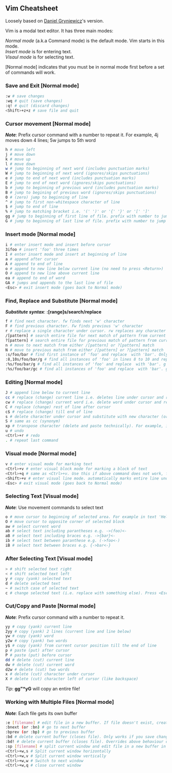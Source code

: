 ## Vim Cheatsheet

Loosely based on [Daniel Gryniewicz](https://www.fprintf.net/vimCheatSheet.html)'s version.

Vim is a modal text editor. It has three main modes: 

*Normal mode* (a.k.a Command mode) is the default mode. Vim starts in this mode.  
*Insert mode* is for entering text.  
*Visaul mode* is for selecting text.  

[Normal mode] indicates that you must be in normal mode first before a set of commands will work.


### Save and Exit [Normal mode]
```bash
:w # save changes
:wq # quit (save changes)
:q! # quit (discard changes)
<Shift>+z+z # save file and quit
```


### Cursor movement [Normal mode]

***Note***:  Prefix cursor command with a number to repeat it. For example, 4j moves down 4 lines; 5w jumps to 5th word

```bash
h # move left
j # move down
k # move up
l # move down
w # jump to beginning of next word (includes punctuation marks)
W # jump to beginning of next word (ignores/skips punctuations)
e # jump to end of next word (includes punctuation marks)
E # jump to end of next word (ignores/skips punctuations)
b # jump to beginning of previous word (includes punctuation marks)
B # jump to begining of previous word (ignores/skips punctuations)
0 # (zero) jump to beginning of line
^ # jump to first non-whitespace character of line
$ # jump to end of line
% # jump to matching bracket i.e. '(' ')' or '{' '}' or '[' ']'
gg # jump to beginning of first line of file. prefix with number to jump to specific line - 5gg jumps to line 5
G # jump to beginning of last line of file. prefix with number to jump to specific line - 5G jumps to line 5
```


### Insert mode [Normal mode]
```bash
i # enter insert mode and insert before cursor
3ifoo # insert 'foo' three times
I # enter insert mode and insert at beginning of line
a # append after cursor
A # append to end of line
o # append to new line below current line (no need to press <Return>)
O # append to new line above current line
ea # append to end of word
GA # jumps and appends to the last line of file
<Esc> # exit insert mode (goes back to Normal mode)
```


### Find, Replace and Substitute [Normal mode]

***Substitute syntax***: **:[range]s/search/replace**

```bash
f # find next character. fw finds next 'w' character
F # find previous character. Fw finds previous 'w' character
r # replace a single character under cursor. rw replaces any character under cursor with 'w'
/[pattern] # search entire file for next match of pattern from current cursor position. For example, /foo will search for next 'foo' pattern in whole file
?[pattern] # search entire file for previous match of pattern from current cursor position. For example, ?foo will search for previous 'foo' pattern in whole file
n # move to next match from either /[pattern] or ?[pattern] match
N # move to previous match from either /[pattern] or ?[pattern] match
:s/foo/bar # find first instance of 'foo' and replace  with 'bar'. Only search current line (because no range is specified)
:8,10s/foo/bar/g # find all instances of 'foo' in lines 8 to 10 and replace with 'bar'. g - matches all instances in range (8,10)
:%s/foo/bar/g # find all instances of 'foo' and replace  with 'bar'. g - matches all instances in range (range is the entire file denoted by %)
:%s/foo/bar/gc # find all instances of 'foo' and replace  with 'bar'. gc - matches all instances (g) in file (%) and asks for confirmation before replacing (c)
```


### Editing [Normal mode]
```bash
J # append line below to current line
cc # replace (change) current line i.e. deletes line under cursor and replace with new text
cw # replace (change) current word i.e. delete word under cursor and replace with new text
C # replace (change) rest of line after cursor
c$ # replace (change) till end of line
s # delete character under cursor and substitute with new character (or text)
S # same as cc (synonym)
xp # transpose character (delete and paste technically). For example, if 'H' under cursor then: 'Hello' -> 'eHllo' -> 'elHlo'
u # undo
<Ctrl>+r # redo
. # repeat last command
```


### Visual mode [Normal mode]
```bash
v # enter visual mode for marking text
<Ctrl>+v # enter visual block mode for marking a block of text
<Ctrl>+q # same as <Ctrl>+v. Use this if above command does not work, for example, on Windows OS
<Shift>+v # enter visual line mode. automatically marks entire line under cursor. move cursor up or down to mark subsequent lines
<Esc> # exit visual mode (goes back to Normal mode)
```


### Selecting Text [Visual mode]

***Note***: Use movement commands to select text

```bash
o # move cursor to beginning of selected area. For example in text 'Hello World', if [Hello] is marked and cursor is on character 'o', jump to 'H'
O # move cursor to opposite corner of selected block
aw # select current word
ab # select text including parantheses e.g. ->(foo)<-
aB # select text including braces e.g. ->{bar}<-
ib # select text between paranthese e.g. (->foo<-)
iB # select text between braces e.g. {->bar<-}
```


### After Selecting Text [Visual mode]
```bash
> # shift selected text right
< # shift selected text left
y # copy (yank) selected text
d # delete selected text
~ # switch case of selected text
c # change selected text (i.e. replace with something else). Press <Esc> after entering new text
```


### Cut/Copy and Paste [Normal mode]

***Note***:  Prefix cursor command with a number to repeat it.

```bash
yy # copy (yank) current line
2yy # copy (yank) 2 lines (current line and line below)
yw # copy (yank) word
y2w # copy (yank) two words
y$ # copy (yank) from current cursor position till the end of line
p # paste (put) after cursor
P # paste (put) before cursor
dd # delete (cut) current line
dw # delete (cut) current word
d2w # delete (cut) two words
x # delete (cut) character under cursor
X # delete (cut) character left of cursor (like backspace)
```

*Tip*: **gg"&ast;yG** will copy an entire file!


### Working with Multiple Files [Normal mode]

***Note***: Each file gets its own buffer

```bash
:e [filename] # edit file in a new buffer. If file doesn't exist, creates new file.
:bnext (or :bn) # go to next buffer
:bprev (or :bp) # go to previous buffer
:bd # delete current buffer (closes file). Only works if you save changes. Throws error if you don't!
:bd! # delete current buffer (closes file). Overrides above behaviour on saving changes!
:sp [filename] # split current window and edit file in a new buffer in the new window. If file doesn't exist, creates new file.
<Ctrl>+w,s # Split current window horizontally
<Ctrl>+w,v # Split current window vertically
<Ctrl>+w,w # Switch to next window
<Ctrl>+w,q # close current window
```
